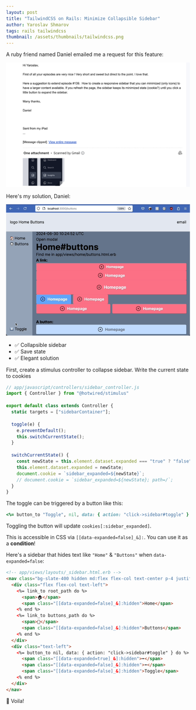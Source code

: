 ```yaml
---
layout: post
title: "TailwindCSS on Rails: Minimize Collapsible Sidebar"
author: Yaroslav Shmarov
tags: rails tailwindcss
thumbnail: /assets/thumbnails/tailwindcss.png
---
```


A ruby friend named Daniel emailed me a request for this feature:

![email request for this blogpost](/assets/images/tailwind-sidebar-request.png)

Here's my solution, Daniel:

![Tailwind collapsible sidebar](/assets/images/taiwlind-sidebar-toggle-save.gif)

- ✅ Collapsible sidebar
- ✅ Save state
- ✅ Elegant solution

First, create a stimulus controller to collapse sidebar. Write the current state to cookies

```js
// app/javascript/controllers/sidebar_controller.js
import { Controller } from "@hotwired/stimulus"

export default class extends Controller {
  static targets = ["sidebarContainer"];

  toggle(e) {
    e.preventDefault();
    this.switchCurrentState();
  }

  switchCurrentState() {
    const newState = this.element.dataset.expanded === "true" ? "false" : "true";
    this.element.dataset.expanded = newState;
    document.cookie = `sidebar_expanded=${newState}`;
    // document.cookie = `sidebar_expanded=${newState}; path=/`;
  }
}
```

The toggle can be triggered by a button like this:

```ruby
<%= button_to "Toggle", nil, data: { action: "click->sidebar#toggle" }
```

Toggling the button will update `cookies[:sidebar_expanded]`.

This is accessible in CSS via `[[data-expanded=false]_&]:`. You can use it as a **condition**!

Here's a sidebar that hides text like `"Home"` & `"Buttons"` when `data-expanded=false`:

```html
<!-- app/views/layouts/_sidebar.html.erb -->
<nav class="bg-slate-400 hidden md:flex flex-col text-center p-4 justify-between sticky top-20 h-[calc(100vh-80px)]" data-controller="sidebar" data-expanded="<%= (cookies[:sidebar_expanded] || true) %>">
  <div class="flex flex-col text-left">
    <%= link_to root_path do %>
      <span>🏠</span>
      <span class="[[data-expanded=false]_&]:hidden">Home</span>
    <% end %>
    <%= link_to buttons_path do %>
      <span>🔘</span>
      <span class="[[data-expanded=false]_&]:hidden">Buttons</span>
    <% end %>
  </div>
  <div class="text-left">
    <%= button_to nil, data: { action: "click->sidebar#toggle" } do %>
      <span class="[[data-expanded=true]_&]:hidden">➡️</span>
      <span class="[[data-expanded=false]_&]:hidden">⬅️</span>
      <span class="[[data-expanded=false]_&]:hidden">Toggle</span>
    <% end %>
  </div>
</nav>
```

🤠 Voila!
